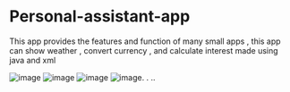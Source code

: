 # Personal-assistant-app
This app provides the features and function of many small apps , this app can show weather , convert currency , and calculate interest made using java and xml

![image](https://user-images.githubusercontent.com/66934832/133468076-1b234b58-ee98-4c7f-bb96-57593155a0f1.png)
![image](https://user-images.githubusercontent.com/66934832/133468643-6877737e-ddec-4eb0-afbd-63d3459eadbb.png)
![image](https://user-images.githubusercontent.com/66934832/133468791-2b01f0fd-6695-4c8c-bda7-51594db5bed1.png)
![image](https://user-images.githubusercontent.com/66934832/133469038-d53ff8d6-361b-42eb-9ac6-9bab032e2e60.png).
.
..






